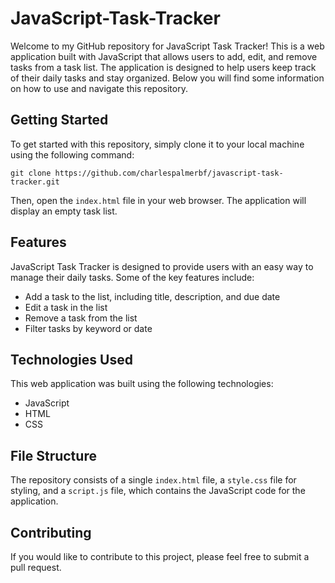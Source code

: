 # JavaScript-Task-Tracker

Welcome to my GitHub repository for JavaScript Task Tracker! This is a web application built with JavaScript that allows users to add, edit, and remove tasks from a task list. The application is designed to help users keep track of their daily tasks and stay organized. Below you will find some information on how to use and navigate this repository.

Getting Started
---------------

To get started with this repository, simply clone it to your local machine using the following command:

`git clone https://github.com/charlespalmerbf/javascript-task-tracker.git`

Then, open the `index.html` file in your web browser. The application will display an empty task list.

Features
--------

JavaScript Task Tracker is designed to provide users with an easy way to manage their daily tasks. Some of the key features include:

-   Add a task to the list, including title, description, and due date
-   Edit a task in the list
-   Remove a task from the list
-   Filter tasks by keyword or date

Technologies Used
-----------------

This web application was built using the following technologies:

-   JavaScript
-   HTML
-   CSS

File Structure
--------------

The repository consists of a single `index.html` file, a `style.css` file for styling, and a `script.js` file, which contains the JavaScript code for the application.

Contributing
------------

If you would like to contribute to this project, please feel free to submit a pull request.
